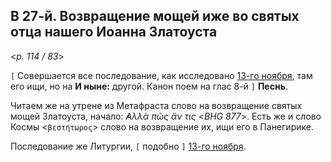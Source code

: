 ## В 27-й. Возвращение мощей иже во святых отца нашего Иоанна Златоуста

<*p. 114 / 83*>

`[` Совершается все последование, как исследовано [13-го ноября](../11_november/11_13_MES.ru.md), 
там его ищи, но на **И ныне:** другой. Канон поем на глас 8-й `]` **Песнь**. 

Читаем же на утрене из Метафраста слово на возвращение святых мощей Златоуста, начало: 
*̓Αλλὰ πῶς ἄν τις* <*BHG 877*>. Есть же и слово Космы <`βεστήτωρος`> слово на возвращение их, 
ищи его в Панегирике. 

Последование же Литургии, `[` подобно `]` [13-го ноября](../11_november/11_13_MES.ru.md).
